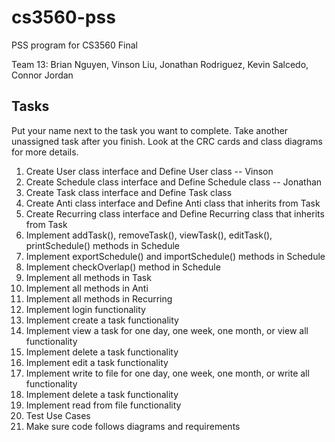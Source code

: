 # cs3560-pss
PSS program for CS3560 Final</br>

Team 13:  Brian Nguyen, Vinson Liu, Jonathan Rodriguez, Kevin Salcedo, Connor Jordan

## Tasks
Put your name next to the task you want to complete. Take another unassigned task after you finish.
Look at the CRC cards and class diagrams for more details. </br>
1. Create User class interface and Define User class -- Vinson
2. Create Schedule class interface and Define Schedule class -- Jonathan
3. Create Task class interface and Define Task class
4. Create Anti class interface and Define Anti class that inherits from Task
5. Create Recurring class interface and Define Recurring class that inherits from Task
6. Implement addTask(), removeTask(), viewTask(), editTask(), printSchedule() methods in Schedule
7. Implement exportSchedule() and importSchedule() methods in Schedule
8. Implement checkOverlap() method in Schedule
9. Implement all methods in Task
10. Implement all methods in Anti
11. Implement all methods in Recurring
12. Implement login functionality
13. Implement create a task functionality
14. Implement view a task for one day, one week, one month, or view all functionality
15. Implement delete a task functionality
16. Implement edit a task functionality
17. Implement write to file for one day, one week, one month, or write all functionality
18. Implement delete a task functionality
19. Implement read from file functionality
20. Test Use Cases
21. Make sure code follows diagrams and requirements

